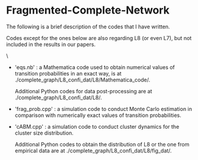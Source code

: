 # Fragmented-Complete-Network

The following is a brief description of the codes that I have written.

Codes except for the ones below are also regarding L8 (or even L7), but not included in the results in our papers.

\\

* 'eqs.nb' : a Mathematica code used to obtain numerical values of transition probabilities in an exact way, is at ./complete_graph/L8_confi_dat/L8/Mathematica_code/.

  Additional Python codes for data post-processing are at ./complete_graph/L8_confi_dat/L8/.

* 'frag_prob.cpp' : a simulation code to conduct Monte Carlo estimation in comparison with numerically exact values of transition probabilities.

* 'cABM.cpp' : a simulation code to conduct cluster dynamics for the cluster size distribution.

  Additional Python codes to obtain the distribution of L8 or the one from empirical data are at ./complete_graph/L8_confi_dat/L8/fig_dat/.
  
